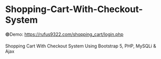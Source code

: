# Shopping-Cart-With-Checkout-System
🟣Demo: https://rufus9322.com/shopping_cart/login.php

Shopping Cart With Checkout System Using Bootstrap 5, PHP, MySQLi &amp; Ajax
